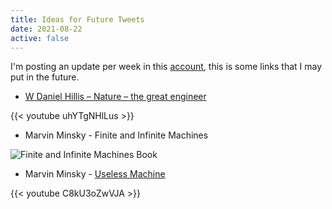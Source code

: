 ```yaml
---
title: Ideas for Future Tweets 
date: 2021-08-22
active: false
---
```


I'm posting an update per week in this [account](https://mobile.twitter.com/GalpagosProjec2), this is some links that I may put in the future.

<!--more-->

- [W Daniel Hillis – Nature – the great engineer](https://www.youtube.com/watch?v=uhYTgNHlLus)

{{< youtube uhYTgNHlLus >}}

- Marvin Minsky - Finite and Infinite Machines

![Finite and Infinite Machines Book](https://pictures.abebooks.com/inventory/md/md30905034029.jpg)

- Marvin Minsky - [Useless Machine](https://www.youtube.com/watch?v=C8kU3oZwVJA) 

{{< youtube C8kU3oZwVJA >}}


